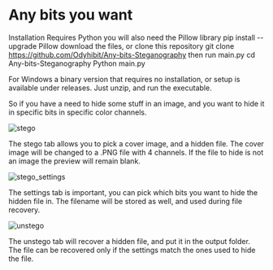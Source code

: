 # Any bits you want
Installation
Requires Python 
you will also need the Pillow library
    pip install --upgrade Pillow
download the files, or clone this repository
    git clone https://github.com/Odyhibit/Any-bits-Steganography
then run main.py 
    cd Any-bits-Steganography
    Python main.py
 
 For Windows a binary version that requires no installation, or setup is available under releases. Just unzip, and run the executable.



So if you have a need to hide some stuff in an image, and you want to hide it in specific bits in specific color channels.



![stego](https://github.com/Odyhibit/Any-bits-you-want-Steganography/assets/1384102/1b2dbf7e-6d26-4889-8988-8faa8bb254d4)


The stego tab allows you to pick a cover image, and a hidden file.
The cover image will be changed to a .PNG file with 4 channels. If the file to hide is not an image the preview will remain blank.

![stego_settings](https://github.com/Odyhibit/Any-bits-you-want-Steganography/assets/1384102/a0a5fee2-e51a-4ade-87d0-49ae74f54c49)


The settings tab is important, you can pick which bits you want to hide the hidden file in.
The filename will be stored as well, and used during file recovery.

![unstego](https://github.com/Odyhibit/Any-bits-you-want-Steganography/assets/1384102/1b643b0e-bdb3-44d8-91e3-7e86a885ed6d)


The unstego tab will recover a hidden file, and put it in the output folder. The file can be recovered only if the settings match the ones used to hide the file.


